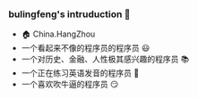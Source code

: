 ### bulingfeng's intruduction 👋
- :house: China.HangZhou
- 一个看起来不像的程序员的程序员 :smiley: 
- 一个对历史、金融、人性极其感兴趣的程序员 :books: 
- 一个正在练习英语发音的程序员 :honeybee:
- 一个喜欢吹牛逼的程序员 :smirk:
<!--
**bulingfeng/bulingfeng** is a ✨ _special_ ✨ repository because its `README.md` (this file) appears on your GitHub profile.

Here are some ideas to get you started:

- 🔭 I’m currently working on ...
- 🌱 I’m currently learning ...
- 👯 I’m looking to collaborate on ...
- 🤔 I’m looking for help with ...
- 💬 Ask me about ...
- 📫 How to reach me: ...
- 😄 Pronouns: ...
- ⚡ Fun fact: ...
-->
